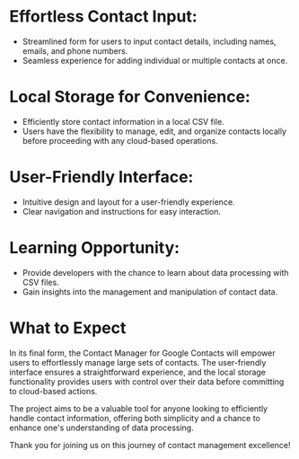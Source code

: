 # Effortless Contact Input:

- Streamlined form for users to input contact details, including names, emails, and phone numbers.
- Seamless experience for adding individual or multiple contacts at once.

# Local Storage for Convenience:

- Efficiently store contact information in a local CSV file.
- Users have the flexibility to manage, edit, and organize contacts locally before proceeding with any cloud-based operations.

# User-Friendly Interface:

- Intuitive design and layout for a user-friendly experience.
- Clear navigation and instructions for easy interaction.

# Learning Opportunity:

- Provide developers with the chance to learn about data processing with CSV files.
- Gain insights into the management and manipulation of contact data.

# What to Expect

In its final form, the Contact Manager for Google Contacts will empower users to effortlessly manage large sets of contacts. The user-friendly interface ensures a straightforward experience, and the local storage functionality provides users with control over their data before committing to cloud-based actions.

The project aims to be a valuable tool for anyone looking to efficiently handle contact information, offering both simplicity and a chance to enhance one's understanding of data processing.

Thank you for joining us on this journey of contact management excellence!
